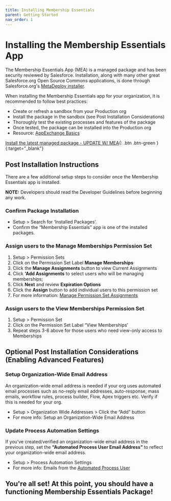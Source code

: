 ```yaml
---
title: Installing Membership Essentials
parent: Getting Started
nav_order: 1
---
```


# Installing the Membership Essentials App

The Membership Essentials App (MEA) is a managed package and has been security reviewed by Salesforce. Installation, along with many other great Salesforce.org Open Source Commons applications, is done through Salesforce.org's [MetaDeploy installer](https://github.com/SFDO-Tooling/MetaDeploy).

When installing the Membership Essentials app for your organization, it is recommended to follow best practices:
* Create or refresh a sandbox from your Production org
* Install the package in the sandbox (see Post Installation Considerations)
* Thoroughly test the existing processes and features of the package
* Once tested, the package can be installed into the Production org
* Resource: [AppExchange Basics](https://trailhead.salesforce.com/content/learn/modules/appexchange_basics)


[Install the latest managed package - UPDATE W/ MEA](https://install.salesforce.org/products/SummitEventsApp/latest){: .btn .btn-green }{:target="_blank"}

## Post Installation Instructions

There are a few additional setup steps to consider once the Membership Essentials app is installed.

**NOTE:** Developers should read the Developer Guidelines before beginning any work.

### Confirm Package Installation
* Setup > Search for ‘Installed Packages’.
* Confirm the “Membership Essentials” app is one of the installed packages.

### Assign users to the Manage Memberships Permission Set
1. Setup > Permission Sets 
2. Click on the Permission Set Label **Manage Memberships**
3. Click the **Manage Assignments** button to view Current Assignments
4. Click **'Add Assignments** to select users who will be managing memberships; 
5. Click **Next** and review **Expiration Options**
6. Click the **Assign** button to add individual users to this permission set
7. For more information: [Manage Permission Set Assignments](https://help.salesforce.com/s/articleView?id=sf.perm_sets_manage_assignments.htm&type=5)

### Assign users to the View Memberships Permission Set
1. Setup > Permission Set
2. Click on the Permission Set Label “View Memberships’
3. Repeat steps 3-6 above for those users who need view-only access to Memberships

## Optional Post Installation Considerations (Enabling Advanced Features)

### Setup Organization-Wide Email Address
An organization-wide email address is needed if your org uses automated email processes such as no-reply email addresses, auto-response, mass emails, workflow rules, process builder, Flow, Apex triggers etc. Verify if this is needed for your org.
* Setup > Organization Wide Addresses > Click the “Add” button
* For more info: Setup an Organization-Wide Email Address

### Update Process Automation Settings
If you’ve created/verified an organization-wide email address in the previous step, set the **“Automated Process User Email Address”** to reflect your organization-wide email address. 
* Setup > Process Automation Settings
* For more info: Emails from the [Automated Process User](https://help.salesforce.com/s/articleView?id=release-notes.rn_forcecom_flow_set_from_email_address_for_automated_process_user.htm&release=226&type=5)






## You're all set! At this point, you should have a functioning Membership Essentials Package!


